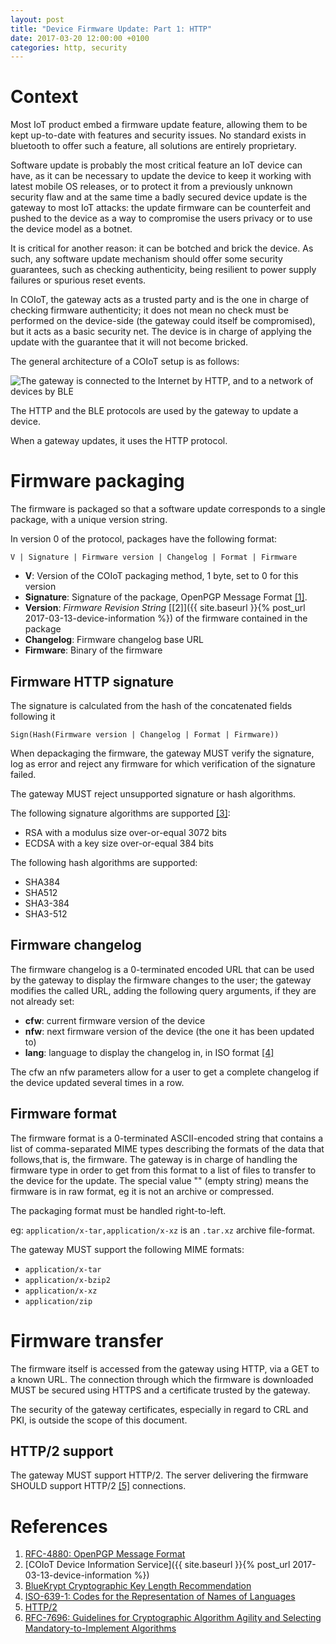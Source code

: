 ```yaml
---
layout: post
title: "Device Firmware Update: Part 1: HTTP"
date: 2017-03-20 12:00:00 +0100
categories: http, security
---
```


# Context

Most IoT product embed a firmware update feature, allowing them to be kept up-to-date with
features and security issues. No standard exists in bluetooth to offer such a feature, all
solutions are entirely proprietary. 

Software update is probably the most critical feature an IoT device can have, as it can be
necessary to update the device to keep it working with latest mobile OS releases, or to
protect it from a previously unknown security flaw and at the same time a badly secured
device update is the gateway to most IoT attacks: the update firmware can be
counterfeit and pushed to the device as a way to compromise the users privacy or to use the
device model as a botnet.

It is critical for another reason: it can be botched and brick the device. As such, any software update mechanism should offer some security 
guarantees, such as checking authenticity, being resilient to power supply failures or
spurious reset events.

In COIoT, the gateway acts as a trusted party and is the one in charge of checking firmware
authenticity; it does not mean no check must be performed on the device-side (the gateway
could itself be compromised), but it acts as a basic security net. The device is in
charge of applying the update with the guarantee that it will not become bricked.

The general architecture of a COIoT setup is as follows:

![The gateway is connected to the Internet by HTTP, and to a network of devices by BLE]({{site.url}}/img/typical_setup.png)

The HTTP and the BLE protocols are used by the gateway to update a device.

When a gateway updates, it uses the HTTP protocol.

# Firmware packaging

The firmware is packaged so that a software update corresponds to a single package, with a
unique version string.

In version 0 of the protocol, packages have the following format:

`V | Signature | Firmware version | Changelog | Format | Firmware`

- **V**: Version of the COIoT packaging method, 1 byte, set to 0 for this version
- **Signature**: Signature of the package, OpenPGP Message Format [[1]](https://tools.ietf.org/html/rfc4880).
- **Version**: *Firmware Revision String* [[2]]({{ site.baseurl }}{% post_url 2017-03-13-device-information %}) of the firmware contained in the package
- **Changelog**: Firmware changelog base URL
- **Firmware**: Binary of the firmware

## Firmware HTTP signature

The signature is calculated from the hash of the concatenated fields following it

`Sign(Hash(Firmware version | Changelog | Format | Firmware))`

When depackaging the firmware, the gateway MUST verify the signature, log as error and
reject any firmware for which verification of the signature failed.

The gateway MUST reject unsupported signature or hash algorithms.

The following signature algorithms are supported [[3]](http://www.keylength.com):
- RSA with a modulus size over-or-equal 3072 bits
- ECDSA with a key size over-or-equal 384 bits

The following hash algorithms are supported:
- SHA384
- SHA512
- SHA3-384
- SHA3-512

## Firmware changelog

The firmware changelog is a 0-terminated encoded URL that can be used by the gateway to
display the firmware changes to the user; the gateway modifies the called URL, adding
the following query arguments, if they are not already set:
- **cfw**: current firmware version of the device
- **nfw**: next firmware version of the device (the one it has been updated to)
- **lang**: language to display the changelog in, in ISO format [[4]](https://www.loc.gov/standards/iso639-2/php/code_list.php)

The cfw an nfw parameters allow for a user to get a complete changelog if the device
updated several times in a row.

## Firmware format

The firmware format is a 0-terminated ASCII-encoded string that contains a list of
comma-separated MIME types describing the formats of the data that follows,that is,
the firmware.
The gateway is in charge of handling the firmware type in order to get from this format
to a list of files to transfer to the device for the update. The special value ""
(empty string) means the firmware is in raw format, eg it is not an archive or compressed.

The packaging format must be handled right-to-left.

eg: `application/x-tar,application/x-xz` is an `.tar.xz` archive file-format.

The gateway MUST support the following MIME formats:
- `application/x-tar`
- `application/x-bzip2`
- `application/x-xz`
- `application/zip`

# Firmware transfer

The firmware itself is accessed from the gateway using HTTP, via a GET to a known URL.
The connection through which the firmware is downloaded MUST be secured using HTTPS and a
certificate trusted by the gateway.

The security of the gateway certificates, especially in regard to CRL and PKI, is outside
the scope of this document.

## HTTP/2 support

The gateway MUST support HTTP/2. The server delivering the firmware SHOULD support HTTP/2
[[5]](https://http2.github.io/) connections. 

# References

1. [RFC-4880:  OpenPGP Message Format](https://tools.ietf.org/html/rfc4880)
2. [COIoT Device Information Service]({{ site.baseurl }}{% post_url 2017-03-13-device-information %})
3. [BlueKrypt Cryptographic Key Length Recommendation](http://www.keylength.com)
4. [ISO-639-1: Codes for the Representation of Names of Languages](https://www.loc.gov/standards/iso639-2/php/code_list.php)
5. [HTTP/2](https://http2.github.io/)
6. [RFC-7696: Guidelines for Cryptographic Algorithm Agility and Selecting Mandatory-to-Implement Algorithms](https://tools.ietf.org/html/rfc7696)

